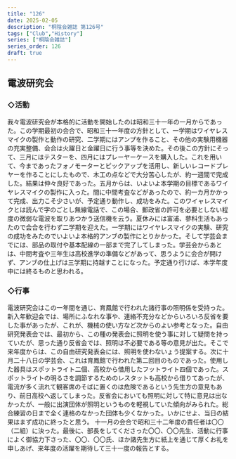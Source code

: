 ```yaml
---
title: "126"
date: 2025-02-05
description: "桐陰会雑誌 第126号"
tags: ["Club","History"]
series: ["桐陰会雑誌"]
series_order: 126
draft: true
---
```


## 電波研究会

### ◇活動
我々電波研究会が本格的に活動を開始したのは昭和三十一年の一月からであった。この学期最初の会合で、昭和三十一年度の方針として、一学期はワイヤレスマイクの製作と動作の研究、二学期にはアンプを作ること、その他の実験用機器の充実整備、会合は火躍日と金躍日に行う事等を決めた。その後この方針にそって、三月にはテスターを、四月にはプレーヤーケースを購入した。これを用いて、今まであったフォノモーターとピックアップを活用し、新しいレコードプレヤーを作ることにしたもので、木工の点などで大分苦心したが、約一週間で完成した。結果は仲々良好であった。五月からは、いよいよ本学期の目標であるワイヤレスマイクの製作に入った。間に中間考査などがあったので、約一カ月かかって完成、出力こそ少さいが、予定通り動作し、成功をみた。このワイャレスマイクとは読んで字のごとし無線電話で、この場合、郵政省の許可を必要としない程度の微弱な電波を取りあつかう送信機を云う。夏休みには富浦、蓼科生活もあったので会合を行わず二学期を迎えた。一学期にはワイヤレスマイクの実験、研究の成功をみたのでいよいよ本格的アンブの製作にとりかかった。そして学芸会までには、部品の取付や基本配線の一部まで完了してしまった。学芸会からあとは、中間考査や三年生は高校進学の準備などがあって、思うように会合が開けず、アンブの仕上げは三学期に持越すことになった。予定通り行けば、本学年度中には終るものと思われる。

### ◇行事
電波研究会はこの一年間を通じ、育鳳館で行われた諸行事の照明係を受持った。新入年歓迎会では、場所にふなれな事や、連絡不充分などからいろいろ反省を要した事があったが、これが、機械の使い方など次からのよい参考となった。自由研究発表会では、最初から、この種の発表会に照明を使う事に対して疑問を持っていたが、思った通り反省会では、照明は不必要である等の意見が出た。そこで来年度からは、この自由研究発表会には、照明を使わないょう提案する。次に十月二十八日の学芸会、これは育鳳館で行われた第二回目のものであった。使用した器具はスポットライト二個、高校から借用したフットライト四個であった。スポットライトの明るさを調節するためのレスタットも高校から借りてあったが、電流が多く流れて観客席のそばに置くのは危険であるという先生方の意見もあり、前日高校へ返してしまった。反省会においても照明に対して特に意見は出なかったが、一般に出演団体が照明というものを軽視していた傾向がみられた。総合練習の日まで全く連格のなかった団体も少くなかった。いかにせよ、当日の結果はまず成功に終ったと思う。
十一月の会合で昭和三十二年度の責任者は〇〇（二組）に決った。最後に、部長をしてくださった〇〇、〇〇先生、活動に行事によく御協力下さった、〇〇、〇〇氏、ほか諸先生方に紙上を通じて厚くお礼を申しあげ、来年度の活躍を期待して三十一度の報告とする。